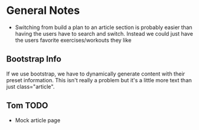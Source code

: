 # General Notes

* Switching from build a plan to an article section is probably easier than
  having the users have to search and switch.  Instead we could just have the
  users favorite exercises/workouts they like

## Bootstrap Info

If we use bootstrap, we have to dynamically generate content with their preset
information.  This isn't really a problem but it's a little more text than
just class="article".

## Tom TODO

* Mock article page
